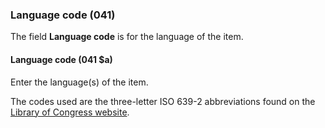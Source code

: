 ### Language code (041)

The field **Language code** is for the language of the item.

#### Language code (041 $a)

Enter the language(s) of the item.

The codes used are the three-letter ISO 639-2 abbreviations found on the [Library of Congress website](http://www.loc.gov/standards/iso639-2/php/code_list.php).
